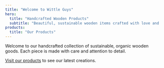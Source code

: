 ```yaml
---
title: "Welcome to Wittle Guys"
hero:
  title: "Handcrafted Wooden Products"
  subtitle: "Beautiful, sustainable wooden items crafted with love and attention to detail. Each piece tells a story."
products:
  title: "Our Products"
---
```


Welcome to our handcrafted collection of sustainable, organic wooden goods. Each piece is made with care and attention to detail.

[Visit our products](/products/) to see our latest creations.
